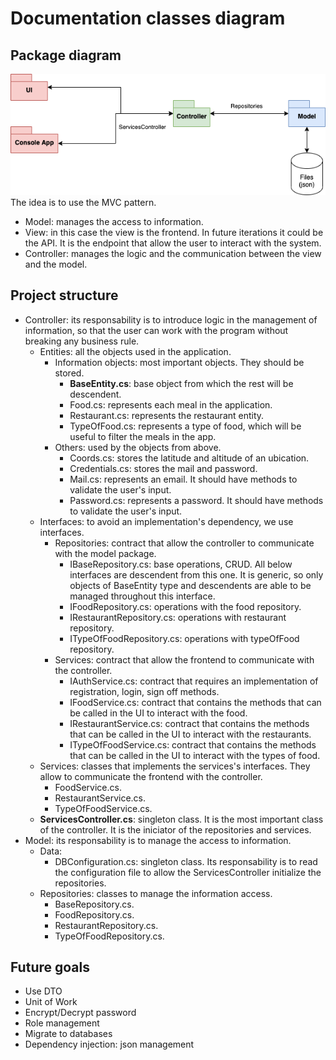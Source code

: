 # Documentation classes diagram

## Package diagram
![Package Diagram](./PackageDiagram.png)
The idea is to use the MVC pattern.
* Model: manages the access to information.
* View: in this case the view is the frontend. In future iterations it could be the API. It is the endpoint that allow the user to interact with the system.
* Controller: manages the logic and the communication between the view and the model.

## Project structure
* Controller: its responsability is to introduce logic in the management of information, so that the user can work with the program without breaking any business rule.
    * Entities: all the objects used in the application.
        * Information objects: most important objects. They should be stored.
            * **BaseEntity.cs**: base object from which the rest will be descendent.
            * Food.cs: represents each meal in the application.
            * Restaurant.cs: represents the restaurant entity.
            * TypeOfFood.cs: represents a type of food, which will be useful to filter the meals in the app.
        * Others: used by the objects from above.
            * Coords.cs: stores the latitude and altitude of an ubication.
            * Credentials.cs: stores the mail and password.
            * Mail.cs: represents an email. It should have methods to validate the user's input.
            * Password.cs: represents a password. It should have methods to validate the user's input.
    * Interfaces: to avoid an implementation's dependency, we use interfaces. 
        * Repositories: contract that allow the controller to communicate with the model package.
            * IBaseRepository.cs: base operations, CRUD. All below interfaces are descendent from this one. It is generic, so only objects of BaseEntity type and descendents are able to be managed throughout this interface.
            * IFoodRepository.cs: operations with the food repository.
            * IRestaurantRepository.cs: operations with restaurant repository.
            * ITypeOfFoodRepository.cs: operations with typeOfFood repository.
        * Services: contract that allow the frontend to communicate with the controller.
            * IAuthService.cs: contract that requires an implementation of registration, login, sign off methods.
            * IFoodService.cs: contract that contains the methods that can be called in the UI to interact with the food.
            * IRestaurantService.cs: contract that contains the methods that can be called in the UI to interact with the restaurants.
            * ITypeOfFoodService.cs: contract that contains the methods that can be called in the UI to interact with the types of food.
    * Services: classes that implements the services's interfaces. They allow to communicate the frontend with the controller.
        * FoodService.cs.
        * RestaurantService.cs.
        * TypeOfFoodService.cs.
    * **ServicesController.cs**: singleton class. It is the most important class of the controller. It is the iniciator of the repositories and services.
* Model: its responsability is to manage the access to information.
    * Data: 
        * DBConfiguration.cs: singleton class. Its responsability is to read the configuration file to allow the ServicesController initialize the repositories.
    * Repositories: classes to manage the information access.
        * BaseRepository.cs.
        * FoodRepository.cs.
        * RestaurantRepository.cs.
        * TypeOfFoodRepository.cs.

## Future goals
* Use DTO
* Unit of Work
* Encrypt/Decrypt password
* Role management
* Migrate to databases
* Dependency injection: json management